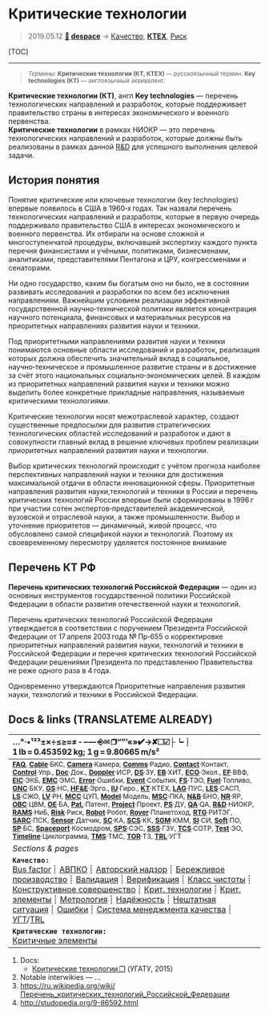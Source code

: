 # Критические технологии
> 2019.05.12 **[🚀](../index/index.md) [despace](index.md)** → [Качество](quality.md), **[КТЕХ](kt.md)**, [Риск](risk.md)

[TOC]

---

> <small>*Термины:* **Критические технологии (КТ, КТЕХ)** — русскоязычный термин. **Key technologies (KT)** — англоязычный эквивалент.</small>

**Критические технологии (КТ)**, англ **Key technologies** — перечень технологических направлений и разработок, которые поддерживает правительство страны в интересах экономического и военного первенства.  
**Критические технологии** в рамках НИОКР — это перечень технологических направлений и разработок, которые должны быть реализованы в рамках данной [R&D](rnd.md) для успешного выполнения целевой задачи.



## История понятия
Понятие критические или ключевые технологии (key technologies) впервые появилось в США в 1960‑х годах. Так назвали перечень технологических направлений и разработок, которые в первую очередь поддерживало правительство США в интересах экономического и военного первенства. Их отбирали на основе сложной и многоступенчатой процедуры, включавшей экспертизу каждого пункта перечня финансистами и учёными, политиками, бизнесменами, аналитиками, представителями Пентагона и ЦРУ, конгрессменами и сенаторами.

Ни одно государство, каким бы богатым оно ни было, не в состоянии развивать исследования и разработки по всем без исключения направлениям. Важнейшим условием реализации эффективной государственной научно‑технической политики является концентрация научного потенциала, финансовых и материальных ресурсов на приоритетных направлениях развития науки и техники.

Под приоритетными направлениями развития науки и техники понимаются основные области исследований и разработок, реализация которых должна обеспечить значительный вклад в социальное, научно‑техническое и промышленное развитие страны и в достижение за счёт этого национальных социально‑экономических целей. В каждом из приоритетных направлений развития науки и техники можно выделить более конкретные прикладные направления, называемые критическими технологиями.

Критические технологии носят межотраслевой характер, создают существенные предпосылки для развития стратегических технологических областей исследований и разработок и дают в совокупности главный вклад в решение ключевых проблем реализации приоритетных направлений развития науки и технологии.

Выбор критических технологий происходит с учётом прогноза наиболее перспективных направлений науки и техники для достижения максимальной отдачи в области инновационной сферы. Приоритетные направления развития науки,технологий и техники в России и перечень критических технологий России впервые были сформированы в 1996 г при участии сотен экспертов‑представителей академической, вузовской и отраслевой науки, а также промышленности. Выбор и уточнение приоритетов — динамичный, живой процесс, что обусловлено самой спецификой науки и технологий. Поэтому их своевременному пересмотру уделяется постоянное внимание



## Перечень КТ РФ
**Перечень критических технологий Российской Федерации** — один из основных инструментов государственной политики Российской Федерации в области развития отечественной науки и технологий.

Перечень критических технологий Российской Федерации утверждается в соответствии с поручением Президента Российской Федерации от 17 апреля 2003 года № Пр‑655 о корректировке приоритетных направлений развития науки, технологий и техники в Российской Федерации и перечня критических технологий Российской Федерации решениями Президента по представлению Правительства не реже одного раза в 4 года.

Одновременно утверждаются Приоритетные направления развития науки, технологий и техники в Российской Федерации.



<p style="page-break-after:always"> </p>

## Docs & links (TRANSLATEME ALREADY)
|…°·•¹²³±×÷≤≥≈≠ ‑ −— ⎆✉ ❐“”’«»✔→✘☐☑├┕┆ 1 lb = 0.453592 kg; 1 g = 9.80665 m/s²|
|:--|
|<small>**[FAQ](faq.md)**, **[Cable](cable.md)**·БКС, **[Camera](camera.md)**·Камера, **[Comms](comms.md)**·Радио, **[Contact](contact.md)**·Контакт, **[Control](control.md)**·Упр., **[Doc](doc.md)**·Док., **[Doppler](doppler.md)**·ИСР, **[DS](ds.md)**·ЗУ, **[EB](eb.md)**·ХИТ, **[ECO](ecology.md)**·Экол., **[EF](ef.md)**·ВВФ, **[ElC](elc.md)**·ЭКБ, **[EMC](emc.md)**·ЭМС, **[Error](error.md)**·Ошибки, **[Event](event.md)**·События, **[FS](fs.md)**·ТЭО, **[Fuel](fuel.md)**·Топливо, **[GNC](gnc.md)**·БКУ, **[GS](scs.md)**·НС, **[HF&E](hfe.md)**·Эрго., **[IU](iu.md)**·Гиро., **[KT](kt.md)**·КТЕХ, **[LAG](lag.md)**·ПУC, **[LES](les.md)**·САСП, **[LS](ls.md)**·СЖО, **[LV](lv.md)**·РН, **[MCC](mcc.md)**·ЦУП, **[Model](model.md)**·Модель, **[MSC](sc.md)**·ПКА, **[N&B](nnb.md)**·БНО, **[NR](nr.md)**·ЯР, **[OBC](obc.md)**·ЦВМ, **[OE](oe.md)**·БА, **[Pat.](патент.md)**·Патент, **[Project](project.md)**·Проект, **[PS](ps.md)**·ДУ, **[QA](quality.md)**·QA, **[R&D](rnd.md)**·НИОКР, **[RAMS](rams.md)**·НиБ, **[Risk](risk.md)**·Риск, **[Robot](robotics.md)**·Робот, **[Rover](rover.md)**·Планетоход, **[RTG](rtg.md)**·РИТЭГ, **[SARC](sarc.md)**·ПСК, **[Sensor](sensor.md)**·Датчик, **[SC](sc.md)**·КА, **[SCS](scs.md)**·КК, **[SGM](sgm.md)**·КММ, **[SI](si.md)**·СИ, **[Soft](soft.md)**·ПО, **[SP](sp.md)**·БС, **[Spaceport](spaceport.md)**·Космодром, **[SPS](sps.md)**·СЭС, **[SSS](sss.md)**·ГЗУ, **[TCS](tcs.md)**·СОТР, **[Test](test.md)**·ЭО, **[Timeline](timeline.md)**·Циклограмма, **[TMS](tms.md)**·ТМС, **[TOR](tor.md)**·ТЗ, **[TRL](trl.md)**·УГТ</small>|
|*Sections & pages*|
|**`Качество:`**<br> [Bus factor](bus_factor.md) ┊ [АВПКО](fmenca.md) ┊ [Авторский надзор](des_spv.md) ┊ [Бережливое производство](lean_man.md) ┊ [Валидация](validation.md) ┊ [Верификация](verification.md) ┊ [Класс чистоты](clean_lvl.md) ┊ [Конструктивное совершенство](con_vel.md) ┊ [Крит. технологии](kt.md) ┊ [Крит. элементы](sens_elem.md) ┊ [Метрология](metrology.md) ┊ [Надёжность](rams.md) ┊ [Нештатная ситуация](emergency.md) ┊ [Ошибки](error.md) ┊ [Система менеджмента качества](qms.md) ┊ [УГТ](trl.md)/[TRL](trl.md) |
|**`Критические технологии:`**<br> [Критичные элементы](sens_elem.md) |

   1. Docs:
      - [Критические технологии ❐](f/kt/key_technologies_2015.djvu) (УГАТУ, 2015)
   1. Notable interwikies — …
   1. <https://ru.wikipedia.org/wiki/Перечень_критических_технологий_Российской_Федерации>
   1. <http://studopedia.org/9-86592.html>
